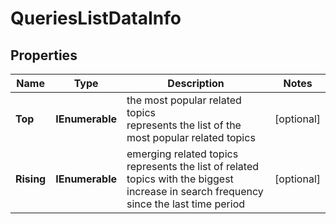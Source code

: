 # QueriesListDataInfo


## Properties

| Name | Type | Description | Notes |
|------------ | ------------- | ------------- | -------------|
**Top** | **IEnumerable<QueriesListDataItemInfo>** | the most popular related topics<br>represents the list of the most popular related topics |[optional]|
**Rising** | **IEnumerable<QueriesListDataItemInfo>** | emerging related topics<br>represents the list of related topics with the biggest increase in search frequency since the last time period |[optional]|